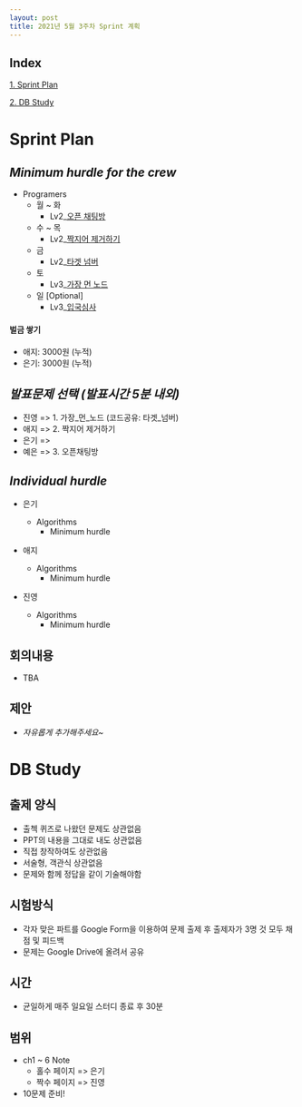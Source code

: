 ```yaml
---
layout: post
title: 2021년 5월 3주차 Sprint 계획
---
```


## Index

[1. Sprint Plan](#Sprint-Plan)

[2. DB Study](#DB-Study)

# Sprint Plan

## _Minimum hurdle for the crew_

- Programers
  - 월 ~ 화
    - Lv2\_[오픈 채팅방](https://programmers.co.kr/learn/courses/30/lessons/42888)
  - 수 ~ 목
    - Lv2\_[짝지어 제거하기](https://programmers.co.kr/learn/courses/30/lessons/12973)
  - 금
    - Lv2\_[타겟 넘버](https://programmers.co.kr/learn/courses/30/lessons/43165)
  - 토
    - Lv3\_[가장 먼 노드](https://programmers.co.kr/learn/courses/30/lessons/49189)
  - 일 [Optional]
    - Lv3\_[입국심사](https://programmers.co.kr/learn/courses/30/lessons/43238)

#### 벌금 쌓기

- 애지: 3000원 (누적)
- 은기: 3000원 (누적)

## _발표문제 선택 (발표시간 5분 내외)_

- 진영 => 1. 가장\_먼\_노드 (코드공유: 타겟\_넘버)
- 애지 => 2. 짝지어 제거하기
- 은기 =>
- 예은 => 3. 오픈채팅방

## _Individual hurdle_

- 은기

  - Algorithms
    - Minimum hurdle

- 애지

  - Algorithms
    - Minimum hurdle

- 진영

  - Algorithms
    - Minimum hurdle

## 회의내용

- TBA

## 제안

- _자유롭게 추가해주세요~_

# DB Study

## 출제 양식

- 출첵 퀴즈로 나왔던 문제도 상관없음
- PPT의 내용을 그대로 내도 상관없음
- 직접 창작하여도 상관없음
- 서술형, 객관식 상관없음
- 문제와 함께 정답을 같이 기술해야함

## 시험방식

- 각자 맞은 파트를 Google Form을 이용하여 문제 출제 후 출제자가 3명 것 모두 채점 및 피드백
- 문제는 Google Drive에 올려서 공유

## 시간

- 균일하게 매주 일요일 스터디 종료 후 30분

## 범위

- ch1 ~ 6 Note
  - 홀수 페이지 => 은기
  - 짝수 페이지 => 진영
- 10문제 준비!

